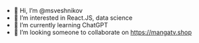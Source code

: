 - 👋 Hi, I’m @msveshnikov
- 👀 I’m interested in React.JS, data science
- 🌱 I’m currently learning ChatGPT
- 💞️ I’m looking someone to collaborate on https://mangatv.shop


<!---
msveshnikov/msveshnikov is a ✨ special ✨ repository because its `README.md` (this file) appears on your GitHub profile.
You can click the Preview link to take a look at your changes.
--->
